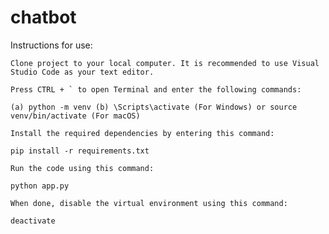 # chatbot

Instructions for use:

    Clone project to your local computer. It is recommended to use Visual Studio Code as your text editor.

    Press CTRL + ` to open Terminal and enter the following commands:

    (a) python -m venv (b) \Scripts\activate (For Windows) or source venv/bin/activate (For macOS)

    Install the required dependencies by entering this command:

    pip install -r requirements.txt

    Run the code using this command:

    python app.py

    When done, disable the virtual environment using this command:

    deactivate
